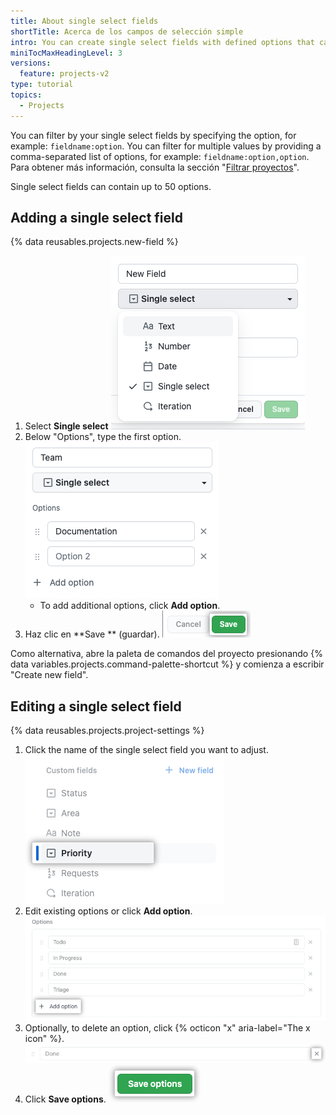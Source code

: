 ```yaml
---
title: About single select fields
shortTitle: Acerca de los campos de selección simple
intro: You can create single select fields with defined options that can be selected from a dropdown menu.
miniTocMaxHeadingLevel: 3
versions:
  feature: projects-v2
type: tutorial
topics:
  - Projects
---
```


You can filter by your single select fields by specifying the option, for example: `fieldname:option`. You can filter for multiple values by providing a comma-separated list of options, for example: `fieldname:option,option`. Para obtener más información, consulta la sección "[Filtrar proyectos](/issues/planning-and-tracking-with-projects/customizing-views-in-your-project/filtering-projects)".

Single select fields can contain up to 50 options.

## Adding a single select field

{% data reusables.projects.new-field %}
1. Select **Single select** ![Screenshot showing the single select option](/assets/images/help/projects-v2/new-field-single-select.png)
1. Below "Options", type the first option. ![Captura de pantalla que muestra la opción de selección simple](/assets/images/help/projects-v2/single-select-create-with-options.png)
   - To add additional options, click **Add option**.
1. Haz clic en **Save ** (guardar). ![Captura de pantalla que muestra el botón de guardar](/assets/images/help/projects-v2/new-field-save.png)

Como alternativa, abre la paleta de comandos del proyecto presionando {% data variables.projects.command-palette-shortcut %} y comienza a escribir "Create new field".

## Editing a single select field

{% data reusables.projects.project-settings %}
1. Click the name of the single select field you want to adjust. ![Screenshot showing an single select field](/assets/images/help/projects-v2/select-single-select.png)
1. Edit existing options or click **Add option**. ![Screenshot showing single select options](/assets/images/help/projects-v2/single-select-edit-options.png)
1. Optionally, to delete an option, click {% octicon "x" aria-label="The x icon" %}. ![Screenshot showing delete button](/assets/images/help/projects-v2/single-select-delete.png)
1. Click **Save options**. ![Captura de pantalla que muestra el botón de guardar](/assets/images/help/projects-v2/save-options.png)

